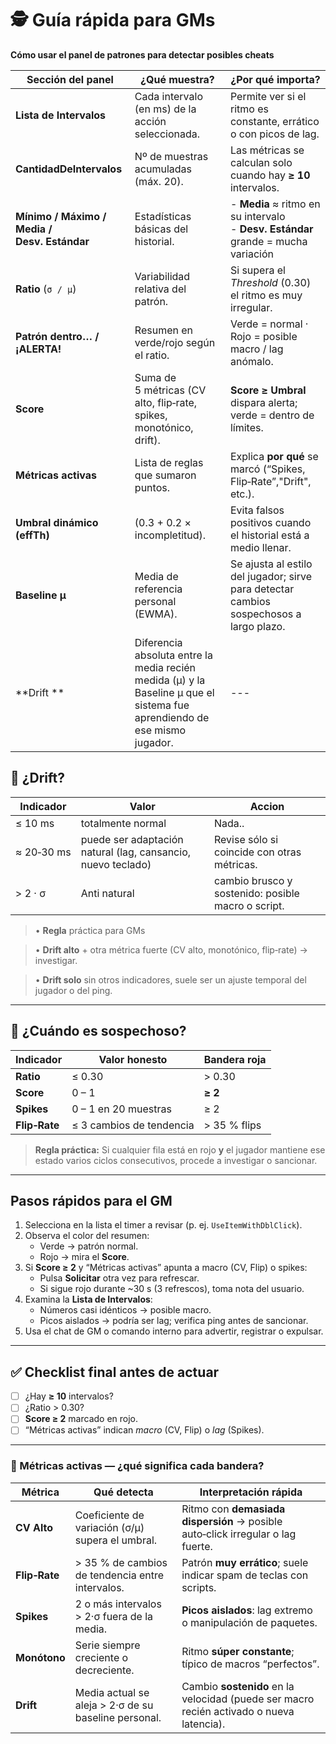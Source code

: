 # 🕵️ Guía rápida para GMs  
**Cómo usar el panel de patrones para detectar posibles cheats**

| Sección del panel | ¿Qué muestra? | ¿Por qué importa? |
|-------------------|---------------|-------------------|
| **Lista de Intervalos** | Cada intervalo (en ms) de la acción seleccionada. | Permite ver si el ritmo es constante, errático o con picos de lag. |
| **CantidadDeIntervalos** | Nº de muestras acumuladas (máx. 20). | Las métricas se calculan solo cuando hay **≥ 10** intervalos. |
| **Mínimo / Máximo / Media / Desv. Estándar** | Estadísticas básicas del historial. |  - **Media** ≈ ritmo  en su intervalo<br>- **Desv. Estándar** grande = mucha variación |
| **Ratio** (`σ / μ`) | Variabilidad relativa del patrón. | Si supera el *Threshold* (0.30) el ritmo es muy irregular. |
| **Patrón dentro… / ¡ALERTA!** | Resumen en verde/rojo según el ratio. | Verde = normal · Rojo = posible macro / lag anómalo. |
| **Score** | Suma de 5 métricas (CV alto, flip‑rate, spikes, monotónico, drift). | **Score ≥ Umbral** dispara alerta; verde = dentro de límites. |
| **Métricas activas** | Lista de reglas que sumaron puntos. | Explica **por qué** se marcó (“Spikes, Flip‑Rate”,"Drift", etc.). |
| **Umbral dinámico (effTh)** | (0.3 + 0.2 × incompletitud). | Evita falsos positivos cuando el historial está a medio llenar.|
| **Baseline µ** | Media de referencia personal (EWMA). | Se ajusta al estilo del jugador; sirve para detectar cambios sospechosos a largo plazo.
| **Drift ** | Diferencia absoluta entre la media recién medida (µ) y la Baseline µ que el sistema fue aprendiendo de ese mismo jugador. |  --- |

## 🛑 ¿Drift?
| Indicador | Valor | **Accion** |
|-----------|---------------|------------------|
| ≤ 10 ms      | totalmente normal| Nada..
| ≈ 20‑30 ms   | puede ser adaptación natural (lag, cansancio, nuevo teclado) | Revise sólo si coincide con otras métricas.|
| > 2 · σ      | Anti natural | cambio brusco y sostenido: posible macro o script.|

> • **Regla** práctica para GMs

> • **Drift alto** + otra métrica fuerte (CV alto, monotónico, flip‑rate) → investigar.

> • **Drift solo** sin otros indicadores, suele ser un ajuste temporal del jugador o del ping.
---

## 🛑 ¿Cuándo es sospechoso?

| Indicador | Valor honesto | **Bandera roja** |
|-----------|---------------|------------------|
| **Ratio** | ≤ 0.30 | > 0.30 |
| **Score** | 0 – 1 | **≥ 2** |
| **Spikes** | 0 – 1 en 20 muestras | ≥ 2 |
| **Flip‑Rate** | ≤ 3 cambios de tendencia | > 35 % flips |

> **Regla práctica:** Si cualquier fila está en rojo **y** el jugador mantiene ese estado varios ciclos consecutivos, procede a investigar o sancionar.

---

## Pasos rápidos para el GM

1. Selecciona en la lista el timer a revisar (p. ej. `UseItemWithDblClick`).
2. Observa el color del resumen:  
   - Verde → patrón normal.  
   - Rojo → mira el **Score**.
3. Si **Score ≥ 2** y “Métricas activas” apunta a macro (CV, Flip) o spikes:  
   - Pulsa **Solicitar** otra vez para refrescar.  
   - Si sigue rojo durante ~30 s (3 refrescos), toma nota del usuario.
4. Examina la **Lista de Intervalos**:  
   - Números casi idénticos → posible macro.  
   - Picos aislados → podría ser lag; verifica ping antes de sancionar.
5. Usa el chat de GM o comando interno para advertir, registrar o expulsar.

---

## ✅ Checklist final antes de actuar

- [ ] ¿Hay **≥ 10** intervalos?  
- [ ] ¿Ratio > 0.30?  
- [ ] **Score ≥ 2** marcado en rojo.  
- [ ] “Métricas activas” indican *macro* (CV, Flip) o *lag* (Spikes).  

---

### 📑 Métricas activas — ¿qué significa cada bandera?

| Métrica | Qué detecta | Interpretación rápida |
|---------|-------------|-----------------------|
| **CV Alto** | Coeficiente de variación (σ/μ) supera el umbral. | Ritmo con **demasiada dispersión** → posible auto‑click irregular o lag fuerte. |
| **Flip‑Rate** | > 35 % de cambios de tendencia entre intervalos. | Patrón **muy errático**; suele indicar spam de teclas con scripts. |
| **Spikes** | 2 o más intervalos > 2·σ fuera de la media. | **Picos aislados**: lag extremo o manipulación de paquetes. |
| **Monótono** | Serie siempre creciente o decreciente. | Ritmo **súper constante**; típico de macros “perfectos”. |
| **Drift** | Media actual se aleja > 2·σ de su baseline personal. | Cambio **sostenido** en la velocidad (puede ser macro recién activado o nueva latencia). |


